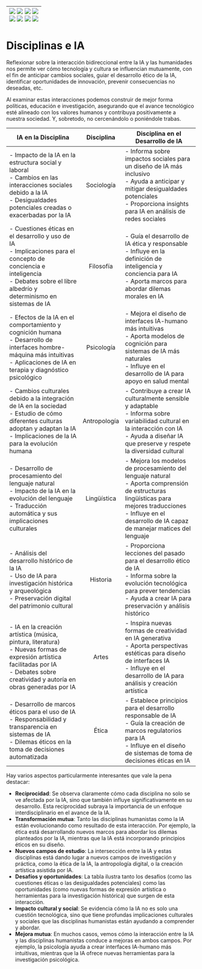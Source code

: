 <div align=right>

|[![](https://img.shields.io/badge/-Inicio-FFF?style=flat&logo=Emlakjet&logoColor=black)](/README.md) [![](https://img.shields.io/badge/-Introducción-FFF?style=flat&logo=abbrobotstudio&logoColor=black)](/documentos/intro.md) [![](https://img.shields.io/badge/-Modelos_de_lenguaje-FFF?style=flat&logo=LiveChat&logoColor=black)](/documentos/LLMs.md) [![](https://img.shields.io/badge/-Panorámica-FFF?style=flat&logo=openstreetmap&logoColor=black)](/documentos/panoramica.md)<br>  [![](https://img.shields.io/badge/-Prompts-FFF?style=flat&logo=Proton&logoColor=black)](/documentos/prompts/README.md) [![](https://img.shields.io/badge/-Ing,_de_prompts-FFF?style=flat&logo=googleearthengine&logoColor=black)](/documentos/ingenieriaDePrompts/README.md) [![](https://img.shields.io/badge/-Patrones-FFF?style=flat&logo=textpattern&logoColor=black)](/documentos/ingenieriaDePrompts/patrones/README.md) [![](https://img.shields.io/badge/-Casos_de_uso-FFF?style=flat&logo=gitbook&logoColor=black)](/documentos/casosDeUso/README.md)|
|-:|

</div>

# Disciplinas e IA

Reflexionar sobre la interacción bidireccional entre la IA y las humanidades nos permite ver cómo tecnología y cultura se influencian mutuamente, con el fin de anticipar cambios sociales, guiar el desarrollo ético de la IA, identificar oportunidades de innovación, prevenir consecuencias no deseadas, etc.

Al examinar estas interacciones podemos construir de mejor forma políticas, educación e investigación, asegurando que el avance tecnológico esté alineado con los valores humanos y contribuya positivamente a nuestra sociedad. Y, sobretodo, no cercenándolo o poniéndole trabas.

| IA en la Disciplina | Disciplina |  Disciplina en el Desarrollo de IA |
|-|:-:|-|
| - Impacto de la IA en la estructura social y laboral<br>- Cambios en las interacciones sociales debido a la IA<br>- Desigualdades potenciales creadas o exacerbadas por la IA | Sociología | - Informa sobre impactos sociales para un diseño de IA más inclusivo<br>- Ayuda a anticipar y mitigar desigualdades potenciales<br>- Proporciona insights para IA en análisis de redes sociales |
| - Cuestiones éticas en el desarrollo y uso de IA<br>- Implicaciones para el concepto de conciencia e inteligencia<br>- Debates sobre el libre albedrío y determinismo en sistemas de IA | Filosofía | - Guía el desarrollo de IA ética y responsable<br>- Influye en la definición de inteligencia y conciencia para IA<br>- Aporta marcos para abordar dilemas morales en IA |
| - Efectos de la IA en el comportamiento y cognición humana<br>- Desarrollo de interfaces hombre-máquina más intuitivas<br>- Aplicaciones de IA en terapia y diagnóstico psicológico | Psicología | - Mejora el diseño de interfaces IA-humano más intuitivas<br>- Aporta modelos de cognición para sistemas de IA más naturales<br>- Influye en el desarrollo de IA para apoyo en salud mental |
| - Cambios culturales debido a la integración de IA en la sociedad<br>- Estudio de cómo diferentes culturas adoptan y adaptan la IA<br>- Implicaciones de la IA para la evolución humana | Antropología | - Contribuye a crear IA culturalmente sensible y adaptable<br>- Informa sobre variabilidad cultural en la interacción con IA<br>- Ayuda a diseñar IA que preserve y respete la diversidad cultural |
| - Desarrollo de procesamiento del lenguaje natural<br>- Impacto de la IA en la evolución del lenguaje<br>- Traducción automática y sus implicaciones culturales | Lingüística | - Mejora los modelos de procesamiento del lenguaje natural<br>- Aporta comprensión de estructuras lingüísticas para mejores traducciones<br>- Influye en el desarrollo de IA capaz de manejar matices del lenguaje |
| - Análisis del desarrollo histórico de la IA<br>- Uso de IA para investigación histórica y arqueológica<br>- Preservación digital del patrimonio cultural | Historia | - Proporciona lecciones del pasado para el desarrollo ético de IA<br>- Informa sobre la evolución tecnológica para prever tendencias<br>- Ayuda a crear IA para preservación y análisis histórico |
| - IA en la creación artística (música, pintura, literatura)<br>- Nuevas formas de expresión artística facilitadas por IA<br>- Debates sobre creatividad y autoría en obras generadas por IA | Artes | - Inspira nuevas formas de creatividad en IA generativa<br>- Aporta perspectivas estéticas para diseño de interfaces IA<br>- Influye en el desarrollo de IA para análisis y creación artística |
| - Desarrollo de marcos éticos para el uso de IA<br>- Responsabilidad y transparencia en sistemas de IA<br>- Dilemas éticos en la toma de decisiones automatizada | Ética | - Establece principios para el desarrollo responsable de IA<br>- Guía la creación de marcos regulatorios para IA<br>- Influye en el diseño de sistemas de toma de decisiones éticas en IA |

Hay varios aspectos particularmente interesantes que vale la pena destacar:

- **Reciprocidad**: Se observa claramente cómo cada disciplina no solo se ve afectada por la IA, sino que también influye significativamente en su desarrollo. Esta reciprocidad subraya la importancia de un enfoque interdisciplinario en el avance de la IA.
- **Transformación mutua**: Tanto las disciplinas humanistas como la IA están evolucionando como resultado de esta interacción. Por ejemplo, la ética está desarrollando nuevos marcos para abordar los dilemas planteados por la IA, mientras que la IA está incorporando principios éticos en su diseño.
- **Nuevos campos de estudio**: La intersección entre la IA y estas disciplinas está dando lugar a nuevos campos de investigación y práctica, como la ética de la IA, la antropología digital, o la creación artística asistida por IA.
- **Desafíos y oportunidades**: La tabla ilustra tanto los desafíos (como las cuestiones éticas o las desigualdades potenciales) como las oportunidades (como nuevas formas de expresión artística o herramientas para la investigación histórica) que surgen de esta interacción.
- **Impacto cultural y social**: Se evidencia cómo la IA no es solo una cuestión tecnológica, sino que tiene profundas implicaciones culturales y sociales que las disciplinas humanistas están ayudando a comprender y abordar.
- **Mejora mutua**: En muchos casos, vemos cómo la interacción entre la IA y las disciplinas humanistas conduce a mejoras en ambos campos. Por ejemplo, la psicología ayuda a crear interfaces IA-humano más intuitivas, mientras que la IA ofrece nuevas herramientas para la investigación psicológica.
